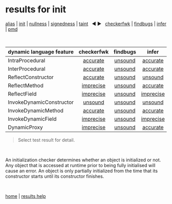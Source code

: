 # results for init

[alias](https://github.com/michaelemery/staticanalysis/blob/master/results/alias/README.md) | [init](https://github.com/michaelemery/staticanalysis/blob/master/results/init/README.md) | [nullness](https://github.com/michaelemery/staticanalysis/blob/master/results/nullness/README.md) | [signedness](https://github.com/michaelemery/staticanalysis/blob/master/results/signedness/README.md) | [taint](https://github.com/michaelemery/staticanalysis/blob/master/results/taint/README.md) &nbsp; &#x25c0; &#x25b6; &nbsp; [checkerfwk](https://github.com/michaelemery/staticanalysis/blob/master/results/tool/checkerframework.md) | [findbugs](https://github.com/michaelemery/staticanalysis/blob/master/results/tool/findbugs.md) | [infer](https://github.com/michaelemery/staticanalysis/blob/master/results/tool/infer.md) | [pmd](https://github.com/michaelemery/staticanalysis/blob/master/results/tool/pmd.md)

<br>

| dynamic language feature | checkerfwk | findbugs | infer | pmd | 
| --- | :---: | :---: | :---: | :---: |
| IntraProcedural | [accurate](https://github.com/michaelemery/staticanalysis/blob/master/results/init/checkerframework.md#IntraProcedural) | [unsound](https://github.com/michaelemery/staticanalysis/blob/master/results/init/findbugs.md#IntraProcedural) | [accurate](https://github.com/michaelemery/staticanalysis/blob/master/results/init/infer.md#IntraProcedural) | [unsound](https://github.com/michaelemery/staticanalysis/blob/master/results/init/pmd.md#IntraProcedural) |
| InterProcedural | [accurate](https://github.com/michaelemery/staticanalysis/blob/master/results/init/checkerframework.md#InterProcedural) | [unsound](https://github.com/michaelemery/staticanalysis/blob/master/results/init/findbugs.md#InterProcedural) | [accurate](https://github.com/michaelemery/staticanalysis/blob/master/results/init/infer.md#InterProcedural) | [unsound](https://github.com/michaelemery/staticanalysis/blob/master/results/init/pmd.md#InterProcedural) |
| ReflectConstructor | [accurate](https://github.com/michaelemery/staticanalysis/blob/master/results/init/checkerframework.md#ReflectConstructor) | [unsound](https://github.com/michaelemery/staticanalysis/blob/master/results/init/findbugs.md#ReflectConstructor) | [unsound](https://github.com/michaelemery/staticanalysis/blob/master/results/init/infer.md#ReflectConstructor) | [unsound](https://github.com/michaelemery/staticanalysis/blob/master/results/init/pmd.md#ReflectConstructor) |
| ReflectMethod | [imprecise](https://github.com/michaelemery/staticanalysis/blob/master/results/init/checkerframework.md#ReflectMethod) | [unsound](https://github.com/michaelemery/staticanalysis/blob/master/results/init/findbugs.md#ReflectMethod) | [accurate](https://github.com/michaelemery/staticanalysis/blob/master/results/init/infer.md#ReflectMethod) | [unsound](https://github.com/michaelemery/staticanalysis/blob/master/results/init/pmd.md#ReflectMethod) |
| ReflectField | [imprecise](https://github.com/michaelemery/staticanalysis/blob/master/results/init/checkerframework.md#ReflectField) | [unsound](https://github.com/michaelemery/staticanalysis/blob/master/results/init/findbugs.md#ReflectField) | [imprecise](https://github.com/michaelemery/staticanalysis/blob/master/results/init/infer.md#ReflectField) | [unsound](https://github.com/michaelemery/staticanalysis/blob/master/results/init/pmd.md#ReflectField) |
| InvokeDynamicConstructor | [unsound](https://github.com/michaelemery/staticanalysis/blob/master/results/init/checkerframework.md#InvokeDynamicConstructor) | [unsound](https://github.com/michaelemery/staticanalysis/blob/master/results/init/findbugs.md#InvokeDynamicConstructor) | [unsound](https://github.com/michaelemery/staticanalysis/blob/master/results/init/infer.md#InvokeDynamicConstructor) | [unsound](https://github.com/michaelemery/staticanalysis/blob/master/results/init/pmd.md#InvokeDynamicConstructor) |
| InvokeDynamicMethod | [accurate](https://github.com/michaelemery/staticanalysis/blob/master/results/init/checkerframework.md#InvokeDynamicMethod) | [unsound](https://github.com/michaelemery/staticanalysis/blob/master/results/init/findbugs.md#InvokeDynamicMethod) | [accurate](https://github.com/michaelemery/staticanalysis/blob/master/results/init/infer.md#InvokeDynamicMethod) | [unsound](https://github.com/michaelemery/staticanalysis/blob/master/results/init/pmd.md#InvokeDynamicMethod) |
| InvokeDynamicField | [imprecise](https://github.com/michaelemery/staticanalysis/blob/master/results/init/checkerframework.md#InvokeDynamicField) | [unsound](https://github.com/michaelemery/staticanalysis/blob/master/results/init/findbugs.md#InvokeDynamicField) | [imprecise](https://github.com/michaelemery/staticanalysis/blob/master/results/init/infer.md#InvokeDynamicField) | [unsound](https://github.com/michaelemery/staticanalysis/blob/master/results/init/pmd.md#InvokeDynamicField) |
| DynamicProxy | [imprecise](https://github.com/michaelemery/staticanalysis/blob/master/results/init/checkerframework.md#DynamicProxy) | [unsound](https://github.com/michaelemery/staticanalysis/blob/master/results/init/findbugs.md#DynamicProxy) | [accurate](https://github.com/michaelemery/staticanalysis/blob/master/results/init/infer.md#DynamicProxy) | [unsound](https://github.com/michaelemery/staticanalysis/blob/master/results/init/pmd.md#DynamicProxy) |

> Select test result for detail.

<br>

An initialization checker determines whether an object is initialized or not. Any object that is accessed at runtime prior to being fully initialised will cause an error. An object is only partially initialized from the time that its constructor starts until its constructor finishes.

<br>

[home](https://github.com/michaelemery/staticanalysis) | [results help](https://github.com/michaelemery/staticanalysis/blob/master/results/README.md)
